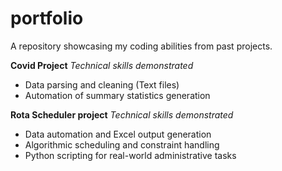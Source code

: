 # portfolio
A repository showcasing my coding abilities from past projects.

**Covid Project**
*Technical skills demonstrated*
- Data parsing and cleaning (Text files)
- Automation of summary statistics generation

**Rota Scheduler project**
*Technical skills demonstrated*
- Data automation and Excel output generation
- Algorithmic scheduling and constraint handling
- Python scripting for real-world administrative tasks
